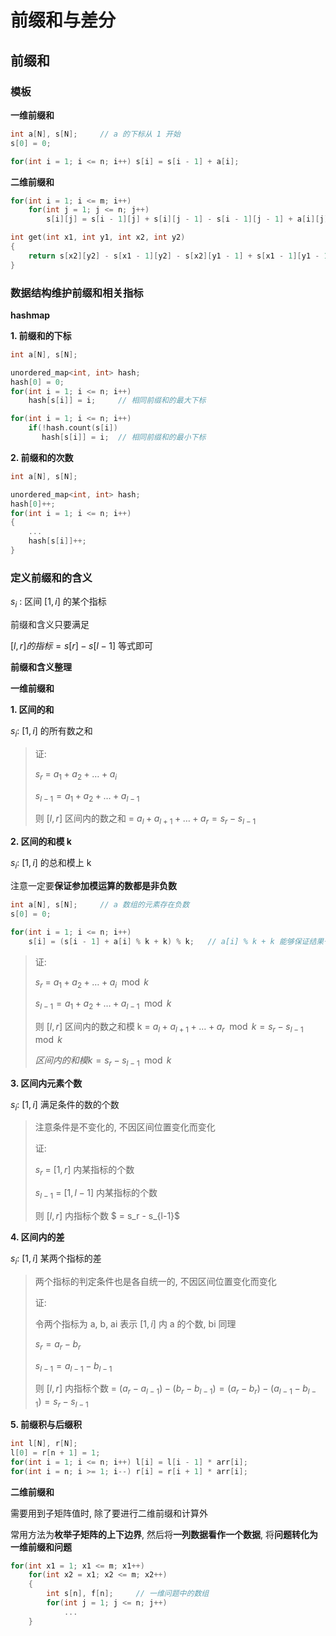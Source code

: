 # 前缀和与差分

## 前缀和

### 模板

**一维前缀和**

```C++
int a[N], s[N];		// a 的下标从 1 开始
s[0] = 0;

for(int i = 1; i <= n; i++) s[i] = s[i - 1] + a[i];
```

**二维前缀和**

```C++
for(int i = 1; i <= m; i++)
    for(int j = 1; j <= n; j++)
        s[i][j] = s[i - 1][j] + s[i][j - 1] - s[i - 1][j - 1] + a[i][j];

int get(int x1, int y1, int x2, int y2)
{
    return s[x2][y2] - s[x1 - 1][y2] - s[x2][y1 - 1] + s[x1 - 1][y1 - 1];
}
```



### 数据结构维护前缀和相关指标

**hashmap**

**1. 前缀和的下标**

```C++
int a[N], s[N];

unordered_map<int, int> hash;
hash[0] = 0;
for(int i = 1; i <= n; i++)
    hash[s[i]] = i;		// 相同前缀和的最大下标

for(int i = 1; i <= n; i++)
    if(!hash.count(s[i])
       hash[s[i]] = i;	// 相同前缀和的最小下标
```

**2. 前缀和的次数**

```C++
int a[N], s[N];

unordered_map<int, int> hash;
hash[0]++;
for(int i = 1; i <= n; i++)
{
    ...
    hash[s[i]]++;
}
```



### 定义前缀和的含义

$s_i$ : 区间 $[1,i]$ 的某个指标

前缀和含义只要满足 

$[l, r] 的指标 = s[r] - s[l - 1]$ 等式即可

**前缀和含义整理**

**一维前缀和**

**1. 区间的和**

$s_i$: $[1,i]$ 的所有数之和

> 证:
>
> $s_r$ = $a_1 + a_2 + \dots + a_i$
>
> $s_{l - 1} = a_1 + a_2 + \dots + a_{l-1}$
>
> 则 $[l, r]$ 区间内的数之和 = $a_l + a_{l + 1} + \dots + a_r = s_r - s_{l-1}$ 

**2. 区间的和模 k**

$s_i$: $[1,i]$ 的总和模上 k

注意一定要**保证参加模运算的数都是非负数**

```C++
int a[N], s[N]; 	// a 数组的元素存在负数
s[0] = 0;

for(int i = 1; i <= n; i++)
    s[i] = (s[i - 1] + a[i] % k + k) % k;	// a[i] % k + k 能够保证结果一定非负, 且在 [0, k) 之间
```



> 证:
>
> $s_r$ = $a_1 + a_2 + \dots + a_i \mod k$ 
>
> $s_{l - 1} = a_1 + a_2 + \dots + a_{l-1} \mod k$
>
> 则 $[l, r]$ 区间内的数之和模 k = $a_l + a_{l + 1} + \dots + a_r \mod k = s_r - s_{l-1} \mod k$ 
>
> $区间内的和模 k = s_r - s_{l-1} \mod k$

**3. 区间内元素个数**

$s_i$: $[1,i]$ 满足条件的数的个数

> 注意条件是不变化的, 不因区间位置变化而变化
>
> 证:
>
> $s_r$ = $[1,r]$ 内某指标的个数
>
> $s_{l-1}$ = $[1,l-1]$ 内某指标的个数
>
> 则 $[l, r]$ 内指标个数 $ = s_r - s_{l-1}$ 

**4. 区间内的差**

$s_i$: $[1,i]$ 某两个指标的差

> 两个指标的判定条件也是各自统一的, 不因区间位置变化而变化
>
> 证:
>
> 令两个指标为 a, b, ai 表示 $[1,i]$ 内 a 的个数, bi 同理
>
> $s_r = a_r - b_r$  
>
> $s_{l-1} = a_{l-1} - b_{l-1}$ 
>
> 则 $[l, r]$ 内指标个数 = $(a_r - a_{l-1}) - (b_r - b_{l-1}) = (a_r - b_r) - (a_{l-1} - b_{l-1}) = s_r - s_{l-1}$

**5. 前缀积与后缀积**

```C++
int l[N], r[N];
l[0] = r[n + 1] = 1;
for(int i = 1; i <= n; i++) l[i] = l[i - 1] * arr[i];
for(int i = n; i >= 1; i--) r[i] = r[i + 1] * arr[i];
```

**二维前缀和**

需要用到子矩阵值时, 除了要进行二维前缀和计算外

常用方法为**枚举子矩阵的上下边界**, 然后将**一列数据看作一个数据**, 将**问题转化为一维前缀和问题**

```C++
for(int x1 = 1; x1 <= m; x1++)
    for(int x2 = x1; x2 <= m; x2++)
    {
        int s[n], f[n];		// 一维问题中的数组
        for(int j = 1; j <= n; j++)
            ...
    }
```

